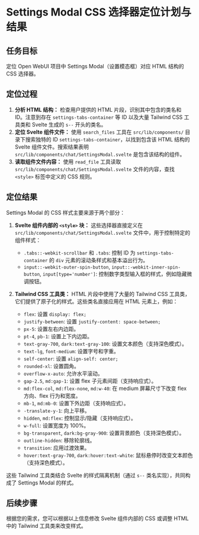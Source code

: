 # Settings Modal CSS 选择器定位计划与结果

## 任务目标

定位 Open WebUI 项目中 Settings Modal（设置模态框）对应 HTML 结构的 CSS 选择器。

## 定位过程

1.  **分析 HTML 结构：** 检查用户提供的 HTML 片段，识别其中包含的类名和 ID。注意到存在 `settings-tabs-container` 等 ID 以及大量 Tailwind CSS 工具类和 Svelte 生成的 `s--` 开头的类名。
2.  **定位 Svelte 组件文件：** 使用 `search_files` 工具在 `src/lib/components/` 目录下搜索独特的 ID `settings-tabs-container`，以找到包含该 HTML 结构的 Svelte 组件文件。搜索结果表明 `src/lib/components/chat/SettingsModal.svelte` 是包含该结构的组件。
3.  **读取组件文件内容：** 使用 `read_file` 工具读取 `src/lib/components/chat/SettingsModal.svelte` 文件的内容，查找 `<style>` 标签中定义的 CSS 规则。

## 定位结果

Settings Modal 的 CSS 样式主要来源于两个部分：

1.  **Svelte 组件内部的 `<style>` 块：**
    这些选择器直接定义在 `src/lib/components/chat/SettingsModal.svelte` 文件中，用于控制特定的组件样式：

    *   `.tabs::-webkit-scrollbar` 和 `.tabs`: 控制 ID 为 `settings-tabs-container` 的 `div` 元素的滚动条样式和基本溢出行为。
    *   `input::-webkit-outer-spin-button`, `input::-webkit-inner-spin-button`, `input[type='number']`: 控制数字类型输入框的样式，例如隐藏微调按钮。

2.  **Tailwind CSS 工具类：**
    HTML 片段中使用了大量的 Tailwind CSS 工具类，它们提供了原子化的样式。这些类名直接应用在 HTML 元素上，例如：

    *   `flex`: 设置 `display: flex;`
    *   `justify-between`: 设置 `justify-content: space-between;`
    *   `px-5`: 设置左右内边距。
    *   `pt-4`, `pb-1`: 设置上下内边距。
    *   `text-gray-700`, `dark:text-gray-100`: 设置文本颜色（支持深色模式）。
    *   `text-lg`, `font-medium`: 设置字号和字重。
    *   `self-center`: 设置 `align-self: center;`
    *   `rounded-xl`: 设置圆角。
    *   `overflow-x-auto`: 允许水平滚动。
    *   `gap-2.5`, `md:gap-1`: 设置 flex 子元素间距（支持响应式）。
    *   `md:flex-col`, `md:flex-none`, `md:w-40`: 在 medium 屏幕尺寸下改变 flex 方向、flex 行为和宽度。
    *   `mb-1`, `md:mb-0`: 设置下外边距（支持响应式）。
    *   `-translate-y-1`: 向上平移。
    *   `hidden`, `md:flex`: 控制显示/隐藏（支持响应式）。
    *   `w-full`: 设置宽度为 100%。
    *   `bg-transparent`, `dark:bg-gray-900`: 设置背景颜色（支持深色模式）。
    *   `outline-hidden`: 移除轮廓线。
    *   `transition`: 应用过渡效果。
    *   `hover:text-gray-700`, `dark:hover:text-white`: 鼠标悬停时改变文本颜色（支持深色模式）。

这些 Tailwind 工具类结合 Svelte 的样式隔离机制（通过 `s--` 类名实现），共同构成了 Settings Modal 的样式。

## 后续步骤

根据您的需求，您可以根据以上信息修改 Svelte 组件内部的 CSS 或调整 HTML 中的 Tailwind 工具类来改变样式。